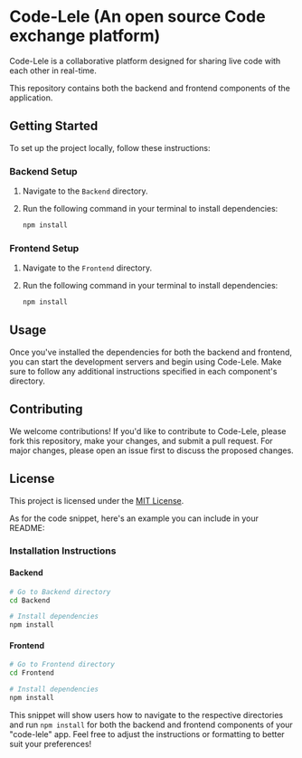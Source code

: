 # Code-Lele (An open source Code exchange platform)

Code-Lele is a collaborative platform designed for sharing live code with each other in real-time.

This repository contains both the backend and frontend components of the application.

## Getting Started

To set up the project locally, follow these instructions:

### Backend Setup

1. Navigate to the `Backend` directory.
2. Run the following command in your terminal to install dependencies:

   ```bash
   npm install
   ```

### Frontend Setup

1. Navigate to the `Frontend` directory.
2. Run the following command in your terminal to install dependencies:

   ```bash
   npm install
   ```

## Usage

Once you've installed the dependencies for both the backend and frontend, you can start the development servers and begin using Code-Lele. Make sure to follow any additional instructions specified in each component's directory.

## Contributing

We welcome contributions! If you'd like to contribute to Code-Lele, please fork this repository, make your changes, and submit a pull request. For major changes, please open an issue first to discuss the proposed changes.

## License

This project is licensed under the [MIT License](LICENSE).

As for the code snippet, here's an example you can include in your README:

### Installation Instructions

#### Backend

```bash
# Go to Backend directory
cd Backend

# Install dependencies
npm install
```

#### Frontend

```bash
# Go to Frontend directory
cd Frontend

# Install dependencies
npm install
```

This snippet will show users how to navigate to the respective directories and run `npm install` for both the backend and frontend components of your "code-lele" app. Feel free to adjust the instructions or formatting to better suit your preferences!
